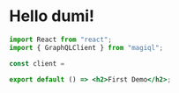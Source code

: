 # Hello dumi!

```jsx
import React from "react";
import { GraphQLClient } from "magiql";

const client = 

export default () => <h2>First Demo</h2>;
```
